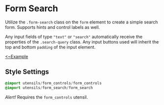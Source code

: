 # Form Search
Utilize the `.form-search` class on the `form` element to create a simple
search form. Supports hints and control labels as well.

Any input fields of type `"text"` or `"search"` automatically receive the
properties of the `.search-query` class. Any input buttons used will
inherit the top and bottom `padding` of the input element.

[<~Example](markup/form_search.html.haml)


## Style Settings
```sass
@import utensils/form_controls/form_controls
@import utensils/form_search/form_search
```
_Alert!_ Requires the `form_controls` utensil.

